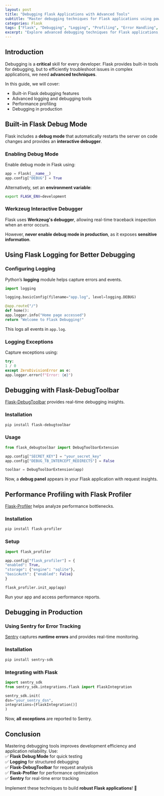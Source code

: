 ```yaml
---
layout: post
title: "Debugging Flask Applications with Advanced Tools"
subtitle: "Master debugging techniques for Flask applications using powerful tools"
categories: Flask
tags: ["Flask", "Debugging", "Logging", "Profiling", "Error Handling", "Performance"]
excerpt: "Explore advanced debugging techniques for Flask applications, including logging, profiling, debugging tools, and performance optimization."
---
```


## Introduction

Debugging is a **critical** skill for every developer. Flask provides built-in tools for debugging, but to efficiently troubleshoot issues in complex applications, we need **advanced techniques**.

In this guide, we will cover:

- Built-in Flask debugging features
- Advanced logging and debugging tools
- Performance profiling
- Debugging in production

## Built-in Flask Debug Mode

Flask includes a **debug mode** that automatically restarts the server on code changes and provides an **interactive debugger**.

### Enabling Debug Mode

Enable debug mode in Flask using:

```python
app = Flask(__name__)
app.config["DEBUG"] = True
```

Alternatively, set an **environment variable**:

```bash
export FLASK_ENV=development
```

### Werkzeug Interactive Debugger

Flask uses **Werkzeug's debugger**, allowing real-time traceback inspection when an error occurs.

However, **never enable debug mode in production**, as it exposes **sensitive information**.

## Using Flask Logging for Better Debugging

### Configuring Logging

Python’s **logging** module helps capture errors and events.

```python
import logging

logging.basicConfig(filename="app.log", level=logging.DEBUG)

@app.route("/")
def home():
app.logger.info("Home page accessed")
return "Welcome to Flask Debugging!"
```

This logs all events in `app.log`.

### Logging Exceptions

Capture exceptions using:

```python
try:
1 / 0
except ZeroDivisionError as e:
app.logger.error(f"Error: {e}")
```

## Debugging with Flask-DebugToolbar

[Flask-DebugToolbar](https://flask-debugtoolbar.readthedocs.io/) provides real-time debugging insights.

### Installation

```bash
pip install flask-debugtoolbar
```

### Usage

```python
from flask_debugtoolbar import DebugToolbarExtension

app.config["SECRET_KEY"] = "your_secret_key"
app.config["DEBUG_TB_INTERCEPT_REDIRECTS"] = False

toolbar = DebugToolbarExtension(app)
```

Now, a **debug panel** appears in your Flask application with request insights.

## Performance Profiling with Flask Profiler

[Flask-Profiler](https://github.com/muatik/flask-profiler) helps analyze performance bottlenecks.

### Installation

```bash
pip install flask-profiler
```

### Setup

```python
import flask_profiler

app.config["flask_profiler"] = {
"enabled": True,
"storage": {"engine": "sqlite"},
"basicAuth": {"enabled": False}
}

flask_profiler.init_app(app)
```

Run your app and access performance reports.

## Debugging in Production

### Using Sentry for Error Tracking

[Sentry](https://sentry.io/) captures **runtime errors** and provides real-time monitoring.

### Installation

```bash
pip install sentry-sdk
```

### Integrating with Flask

```python
import sentry_sdk
from sentry_sdk.integrations.flask import FlaskIntegration

sentry_sdk.init(
dsn="your_sentry_dsn",
integrations=[FlaskIntegration()]
)
```

Now, **all exceptions** are reported to Sentry.

## Conclusion

Mastering debugging tools improves development efficiency and application reliability. Use:  
✅ **Flask Debug Mode** for quick testing  
✅ **Logging** for structured debugging  
✅ **Flask-DebugToolbar** for request analysis  
✅ **Flask-Profiler** for performance optimization  
✅ **Sentry** for real-time error tracking

Implement these techniques to build **robust Flask applications**! 🚀  
